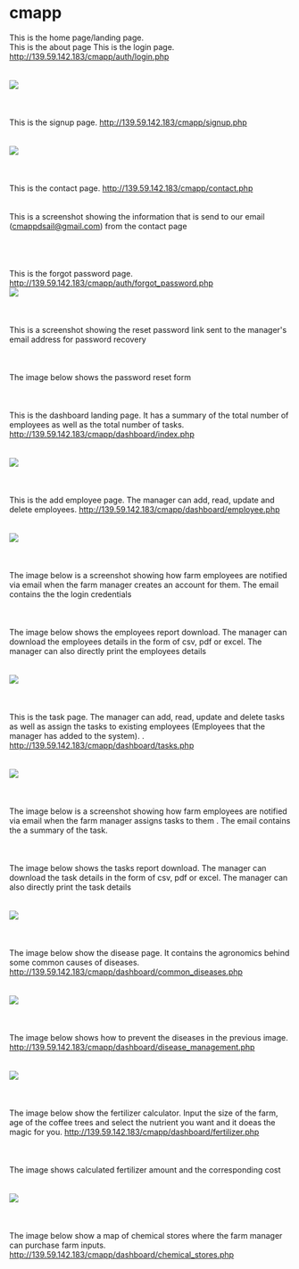 # cmapp

This is the home page/landing page.<br> 
This is the about page
This is the login page. http://139.59.142.183/cmapp/auth/login.php <br> <br> <br> <img  src = "images/read_me/login.PNG"> <br> <br><br> <br>
This is the signup page. http://139.59.142.183/cmapp/signup.php <br> <br> <br> <img  src = "images/read_me/signup.PNG">  <br> <br> <br> <br>
This is the contact page. http://139.59.142.183/cmapp/contact.php <br> <br> <br> 
This is a screenshot showing the information that is send to our email (cmappdsail@gmail.com) from the contact page <br><br> <br> <br> <br>
This is the forgot password page. http://139.59.142.183/cmapp/auth/forgot_password.php <br> <img  src = "images/read_me/forgot_password.PNG">  <br> <br> <br> <br>
This is a screenshot showing the reset password link sent to the manager's email address for password recovery <br> <br> <br> <br>
The image below shows the password reset form <br> <br> <br> <br>
This is the dashboard landing page. It has a summary of the total number of employees as well as the total number of tasks. http://139.59.142.183/cmapp/dashboard/index.php <br> <br> <br> <img  src = "images/read_me/dashboard.PNG"> <br> <br><br> <br>
This is the add employee page. The manager can add, read, update and delete employees. http://139.59.142.183/cmapp/dashboard/employee.php <br> <br> <br> <img  src = "images/read_me/add_employee.PNG"> <br> <br><br> <br>
The image below is a screenshot showing how farm employees are notified via email when the farm manager creates an account for them. The email contains the the login credentials <br> <br> <br> <br>
The image below shows the employees report download. The manager can download the employees details in the form of csv, pdf or excel. The manager can also directly print the employees details <br> <br> <br> <img  src = "images/read_me/employee_reports.PNG"> <br> <br><br> <br>
This is the task page. The manager can add, read, update and delete tasks as well as assign the tasks to existing employees (Employees that the manager has added to the system). . http://139.59.142.183/cmapp/dashboard/tasks.php <br> <br> <br> <img  src = "images/read_me/add_task.PNG"> <br> <br><br> <br>
The image below is a screenshot showing how farm employees are notified via email when the farm manager assigns tasks to them . The email contains the a summary of the task.  <br> <br> <br> <br>
The image below shows the tasks report download. The manager can download the task details in the form of csv, pdf or excel. The manager can also directly print the task details <br> <br> <br> <img  src = "images/read_me/task_report.PNG"> <br> <br><br> <br>
The image below show the disease page. It contains the agronomics behind some common causes of diseases. http://139.59.142.183/cmapp/dashboard/common_diseases.php <br> <br> <br> <img  src = "images/read_me/diseases.PNG"> <br> <br><br> <br>
The image below shows how to prevent the diseases in the previous image. http://139.59.142.183/cmapp/dashboard/disease_management.php <br> <br> <br> <img  src = "images/read_me/preventive_measures.PNG"> <br> <br><br> <br>
The image below show the fertilizer calculator. Input the size of the farm, age of the coffee trees and select the nutrient you want and it doeas the magic for you. http://139.59.142.183/cmapp/dashboard/fertilizer.php <br> <br> <br> <br>
The image shows calculated fertilizer amount and the corresponding cost<br> <br> <br> <img  src = "images/read_me/fertilizer_calculation.PNG"> <br> <br><br> <br>
The image below show a map of chemical stores where the farm manager can purchase farm inputs. http://139.59.142.183/cmapp/dashboard/chemical_stores.php <br> <br> <br> <br>
